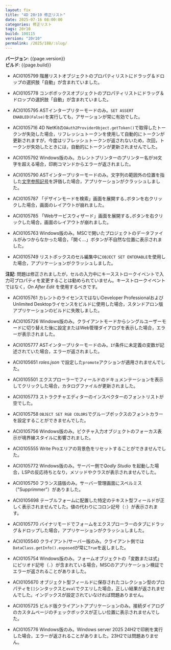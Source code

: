 ```yaml
---
layout: fix
title: "4D 20r10 修正リスト"
date: 2025-07-16 08:00:00
categories: 修正リスト
tags: 20r10
build: 100115
version: "20r10"
permalink: /2025/188/:slug/
---
```


**バージョン**: {{page.version}}  
**ビルド**: {{page.build}} 

* ACI0105799 階層リストオブジェクトのプロパティリストにドラッグ＆ドロップの選択肢「自動」が含まれていました。

* ACI0105778 コンボボックスオブジェクトのプロパティリストにドラッグ＆ドロップの選択肢「自動」が含まれていました。

* ACI0105795 ASTインタープリターモードのみ。`SET ASSERT ENABLED(False)`を実行しても，アサーションが常に有効でした。

* ACI0105716 4D NetKitの`OAuth2ProviderObject.getToken()`で取得したトークンが失効した場合，リフレッシュトークンを使用して自動的にトークンが更新されますが，今度はリフレッシュトークンが返されないため，次回，トークンが失効したときには，自動的にトークンが更新されませんでした。

* ACI0105792 Windows版のみ。カレントプリンターのプリンター名が`30`文字を超える場合，印刷コマンドからエラーが返されました。

* ACI0105790 ASTインタープリターモードのみ。文字列の範囲外の位置を指した[文字参照記号](https://developer.4d.com/docs/ja/Concepts/string#文字参照記号)を評価した場合，アプリケーションがクラッシュしました。

* ACI0105787 「デザインモードを検索」画面を展開する`⌄`ボタンを右クリックした場合，画面のレイアウトが崩れました。

* ACI0105785 「Webサービスウィザード」画面を展開する`⌄`ボタンを右クリックした場合，画面のレイアウトが崩れました。

* ACI0105763 Windows版のみ。MSCで開いたプロジェクトのデータファイルがみつからなかった場合，「開く…」ボタンが不自然な位置に表示されました。

* ACI0105749 リストボックスのセル編集中に`OBJECT SET ENTERABLE`を使用した場合，アプリケーションがクラッシュしました。

**注記**: 問題は修正されましたが，セルの入力中にキースストロークイベントで入力可プロパティを変更することは勧められていません。キーストロークイベントではなく，*On After Edit* を使用するべきです。

* ACI0105761 カレントのライセンスではないDeveloper ProfessionalおよびUnlimited Desktopライセンスをビルドに使用した場合，スタンドアロン版アプリケーションのビルドに失敗しました。

* ACI0105726 Windows版のみ。クライアントモードからシングルユーザーモードに切り替えた後に設定またはWeb管理ダイアログを表示した場合，エラーが表示されました。

* ACI0105777 ASTインタープリターモードのみ。`If`条件に未定義の変数が記述されていた場合，エラーが返されました。

* ACI0105651 *roles.json* で設定した`promote`アクションが適用されませんでした。

* ACI0105501 エクスプローラーでフィールドのドキュメンテーションを表示してクリックした場合，カタログファイルが更新されました。

* ACI0105773 ストラクチャエディターのインスペクターのフォントリストが空でした。 

* ACI0105758 `OBJECT SET RGB COLORS`でグループボックスのフォントカラーを設定することができませんでした。

* ACI0105756 Windows版のみ。ピクチャ入力オブジェクトのフォーカス表示が境界線スタイルに影響されました。

* ACI0105555 Write Proエリアの背景色をリセットすることができませんでした。

* ACI0105772 Windows版のみ。サーバー側で*Qodly Studio* を起動した場合，LSPの反応待ちとなり，メソッドやクラスが表示されませんでした。

* ACI0105750 フランス語版のみ。サーバー管理画面にスペルミス（"Supprimmer"）がありました。

* ACI0105698 テーブルフォームに配置した特定のテキスト型フィールドが正しく表示されませんでした。値の代わりにコロン記号（`:`）が表示されます。

* ACI0105770 バイナリモードでフォームをエクスプローラーのタブにドラッグ＆ドロップした場合，アプリケーションがクラッシュしました。

* ACI0105540 クライアント/サーバー版のみ。クライアント側では`DataClass.getInfo().exposed`が常に`True`を返しました。

* ACI0105754 Windows版のみ。フォームオブジェクトの「変数または式」にピリオド記号（`.`）が含まれている場合，MSCのアプリケーション検証でエラーが返されることがありました。

* ACI0105670 オブジェクト型フィールドに保存されたコレクション型のプロパティを`[]`シンタックスと`eval`でクエリした場合，正しい結果が返されませんでした。インデックスが設定されていなければ問題ありません。

* ACI0105725 ビルド版クライアントアプリケーションのみ。接続ダイアログのカスタムページのチェックボックスが正しい位置に表示されませんでした。

* ACI0105776 Windows版のみ。Windows server 2025 24H2で印刷を実行した場合，エラーが返されることがありました。23H2では問題ありません。
